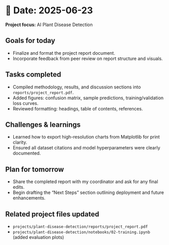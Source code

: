# 📅 Date: 2025-06-23

**Project focus:** AI Plant Disease Detection

## Goals for today
- Finalize and format the project report document.
- Incorporate feedback from peer review on report structure and visuals.

## Tasks completed
- Compiled methodology, results, and discussion sections into `reports/project_report.pdf`.
- Added figures: confusion matrix, sample predictions, training/validation loss curves.
- Reviewed formatting: headings, table of contents, references.

## Challenges & learnings
- Learned how to export high-resolution charts from Matplotlib for print clarity.
- Ensured all dataset citations and model hyperparameters were clearly documented.

## Plan for tomorrow
- Share the completed report with my coordinator and ask for any final edits.
- Begin drafting the “Next Steps” section outlining deployment and future enhancements.

## Related project files updated
- `projects/plant-disease-detection/reports/project_report.pdf`
- `projects/plant-disease-detection/notebooks/02-training.ipynb` (added evaluation plots)
